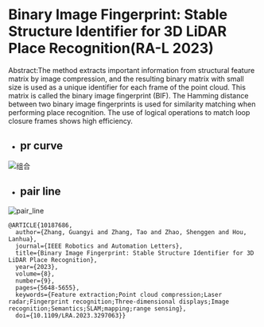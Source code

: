 # Binary Image Fingerprint: Stable Structure Identifier for 3D LiDAR Place Recognition(RA-L 2023)
Abstract:The method extracts important information from structural feature matrix by image compression, and the resulting binary matrix with small size is used as a unique identifier for each frame of the point cloud. This matrix is called the binary image fingerprint (BIF). The Hamming distance between two binary image fingerprints is used for similarity matching when performing place recognition. The use of logical operations to match loop closure frames shows high efficiency.
- ## pr curve
![组合](https://github.com/user-attachments/assets/9f9b435f-406e-44e2-a1e3-13266e0591b8)

- ## pair line
![pair_line](https://github.com/user-attachments/assets/8f6f2ac3-987d-4aab-bdbe-356d5894c3d1)
```
@ARTICLE{10187686,
  author={Zhang, Guangyi and Zhang, Tao and Zhao, Shenggen and Hou, Lanhua},
  journal={IEEE Robotics and Automation Letters}, 
  title={Binary Image Fingerprint: Stable Structure Identifier for 3D LiDAR Place Recognition}, 
  year={2023},
  volume={8},
  number={9},
  pages={5648-5655},
  keywords={Feature extraction;Point cloud compression;Laser radar;Fingerprint recognition;Three-dimensional displays;Image recognition;Semantics;SLAM;mapping;range sensing},
  doi={10.1109/LRA.2023.3297063}}
```
